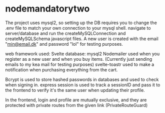 # nodemandatorytwo

The project uses mysql2, so setting up the DB requires you to change the .env file to match your own connection to your mysql shell.
navigate to server/database and run the createMySQLConnection and createMySQLSchema javascript files.
A new user is created with the email "min@email.dk" and password "lol" for testing purposes.

web framework used: Svelte
database: mysql2
Nodemailer used when you register as a new user and when you buy items. (Currently just sending emails to my kea mail for testing purposes)
svelte-toastr used to make a notification when purchasing everything from the cart.

Bcrypt is used to store hashed passwords in databases and used to check when signing in.
express session is used to track a sessionID and pass it to the frontend to verify it's the same user when updating their profile.

In the frontend, login and profile are mutually exclusive, and they are protected with private routes from the given link (PrivateRouteGuard)



